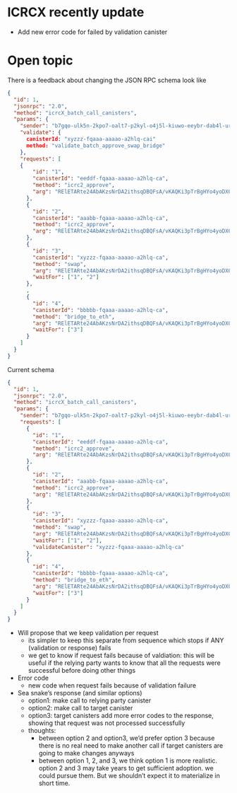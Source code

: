 # ICRCX recently update

- Add new error code for failed by validation canister

# Open topic

There is a feedback about changing the JSON RPC schema look like

```json
{
  "id": 1,
  "jsonrpc": "2.0",
  "method": "icrcX_batch_call_canisters",
  "params": {
    "sender": "b7gqo-ulk5n-2kpo7-oalt7-p2kyl-o4j5l-kiuwo-eeybr-dab4l-ur6up-pqe",
    "validate": {
      canisterId: "xyzzz-fqaaa-aaaao-a2hlq-cai"
      method: "validate_batch_approve_swap_bridge"
    },
    "requests": [
    {
        "id": "1",
        "canisterId": "eeddf-fqaaa-aaaao-a2hlq-ca",
        "method": "icrc2_approve",
        "arg": "RElETARte24AbAKzsNrDA2ithsqDBQFsA/vKAQKi3pTrBgHYo4yoDX0BAwEdV+ztKgq7E4l1ffuTuwEmw8AtYSjlrJ+WLO5ofQIAAMgB"
      },
      {
        "id": "2",
        "canisterId": "aaabb-fqaaa-aaaao-a2hlq-ca",
        "method": "icrc2_approve",
        "arg": "RElETARte24AbAKzsNrDA2ithsqDBQFsA/vKAQKi3pTrBgHYo4yoDX0BAwEdV+ztKgq7E4l1ffuTuwEmw8AtYSjlrJ+WLO5ofQIAAMgB"
      },
      {
        "id": "3",
        "canisterId": "xyzzz-fqaaa-aaaao-a2hlq-ca",
        "method": "swap",
        "arg": "RElETARte24AbAKzsNrDA2ithsqDBQFsA/vKAQKi3pTrBgHYo4yoDX0BAwEdV+ztKgq7E4l1ffuTuwEmw8AtYSjlrJ+WLO5ofQIAAMgB",
        "waitFor": ["1", "2"]
      },
      ,
      {
        "id": "4",
        "canisterId": "bbbbb-fqaaa-aaaao-a2hlq-ca",
        "method": "bridge_to_eth",
        "arg": "RElETARte24AbAKzsNrDA2ithsqDBQFsA/vKAQKi3pTrBgHYo4yoDX0BAwEdV+ztKgq7E4l1ffuTuwEmw8AtYSjlrJ+WLO5ofQIAAMgB",
        "waitFor": ["3"]
      }
    ]
  }
}
```

Current schema


```json
{
  "id": 1,
  "jsonrpc": "2.0",
  "method": "icrcX_batch_call_canisters",
  "params": {
    "sender": "b7gqo-ulk5n-2kpo7-oalt7-p2kyl-o4j5l-kiuwo-eeybr-dab4l-ur6up-pqe",
    "requests": [
      {
        "id": "1",
        "canisterId": "eeddf-fqaaa-aaaao-a2hlq-ca",
        "method": "icrc2_approve",
        "arg": "RElETARte24AbAKzsNrDA2ithsqDBQFsA/vKAQKi3pTrBgHYo4yoDX0BAwEdV+ztKgq7E4l1ffuTuwEmw8AtYSjlrJ+WLO5ofQIAAMgB"
      },
      {
        "id": "2",
        "canisterId": "aaabb-fqaaa-aaaao-a2hlq-ca",
        "method": "icrc2_approve",
        "arg": "RElETARte24AbAKzsNrDA2ithsqDBQFsA/vKAQKi3pTrBgHYo4yoDX0BAwEdV+ztKgq7E4l1ffuTuwEmw8AtYSjlrJ+WLO5ofQIAAMgB"
      },
      {
        "id": "3",
        "canisterId": "xyzzz-fqaaa-aaaao-a2hlq-ca",
        "method": "swap",
        "arg": "RElETARte24AbAKzsNrDA2ithsqDBQFsA/vKAQKi3pTrBgHYo4yoDX0BAwEdV+ztKgq7E4l1ffuTuwEmw8AtYSjlrJ+WLO5ofQIAAMgB",
        "waitFor": ["1", "2"],
        "validateCanister": "xyzzz-fqaaa-aaaao-a2hlq-ca"
      },
      {
        "id": "4",
        "canisterId": "bbbbb-fqaaa-aaaao-a2hlq-ca",
        "method": "bridge_to_eth",
        "arg": "RElETARte24AbAKzsNrDA2ithsqDBQFsA/vKAQKi3pTrBgHYo4yoDX0BAwEdV+ztKgq7E4l1ffuTuwEmw8AtYSjlrJ+WLO5ofQIAAMgB",
        "waitFor": ["3"]
      }
    ]
  }
}
```

- Will propose that we keep validation per request
    - its simpler to keep this separate from sequence which stops if ANY (validation or response) fails
    - we get to know if request fails because of valdiation: this will be useful if the relying party wants to know that all the requests were successful before doing other things
- Error code
    - new code when request fails because of validation failure
- Sea snake’s response (and similar options)
    - option1: make call to relying party canister
    - option2: make call to target canister
    - option3: target canisters add more error codes to the response, showing that request was not processed successfully
    - thoughts:
        - between option 2 and option3, we’d prefer option 3 because there is no real need to make another call if target canisters are going to make changes anyways
        - between option 1, 2, and 3, we think option 1 is more realistic. option 2 and 3 may take years to get sufficient adoption. we could pursue them. But we shouldn’t expect it to materialize in short time.
